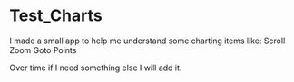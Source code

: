 # Test_Charts

I made a small app to help me understand some charting items like:
Scroll
Zoom
Goto Points

Over time if I need something else I will add it.
